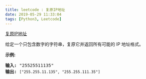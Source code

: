 ```yaml
---
title: leetcode : 复原IP地址
date: 2019-05-29 11:33:04
tags: [Python3, Leetcode]
---
```


[复原IP地址](https://leetcode-cn.com/problems/restore-ip-addresses/)

<p>给定一个只包含数字的字符串，复原它并返回所有可能的 IP 地址格式。</p>

<!-- more -->

<p><strong>示例:</strong></p>

<pre><strong>输入:</strong> &quot;25525511135&quot;
<strong>输出:</strong> <code>[&quot;255.255.11.135&quot;, &quot;255.255.111.35&quot;]</code></pre>
